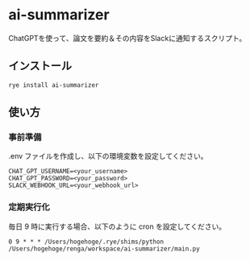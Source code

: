 # ai-summarizer
ChatGPTを使って、論文を要約＆その内容をSlackに通知するスクリプト。

## インストール
```zsh
rye install ai-summarizer
```

## 使い方

### 事前準備
.env ファイルを作成し、以下の環境変数を設定してください。

```.env
CHAT_GPT_USERNAME=<your_username>
CHAT_GPT_PASSWORD=<your_password>
SLACK_WEBHOOK_URL=<your_webhook_url>
```

### 定期実行化
毎日 9 時に実行する場合、以下のように cron を設定してください。
```cron
0 9 * * * /Users/hogehoge/.rye/shims/python /Users/hogehoge/renga/workspace/ai-summarizer/main.py
```

